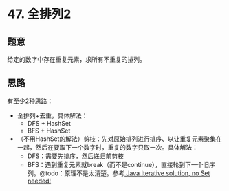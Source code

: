 # 47. 全排列2

## 题意

给定的数字中存在重复元素，求所有不重复的排列。

## 思路

有至少2种思路：

- 全排列+去重，具体解法：
  - DFS + HashSet
  - BFS + HashSet
- （不用HashSet的解法）剪枝：先对原始排列进行排序、以让重复元素聚集在一起，然后在要取下一个数字时，重复的数字只取一次。具体解法：
  - DFS：需要先排序，然后递归前剪枝
  - BFS：遇到重复元素就break（而不是continue），直接轮到下一个旧序列。@todo：原理不是太清楚。参考[
Java Iterative solution, no Set needed!](https://leetcode.com/problems/permutations-ii/discuss/18630/Java-Iterative-solution-no-Set-needed!)
